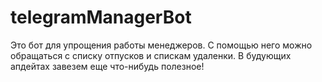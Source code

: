 # telegramManagerBot
Это бот для упрощения работы менеджеров. 
С помощью него можно обращаться с списку отпусков и спискам удаленки.
В будующих апдейтах завезем еще что-нибудь полезное!